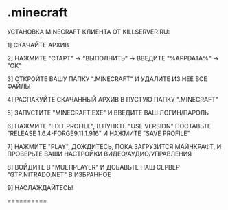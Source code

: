 .minecraft
==========

УСТАНОВКА MINECRAFT КЛИЕНТА ОТ KILLSERVER.RU:

1] СКАЧАЙТЕ АРХИВ

2] НАЖМИТЕ "СТАРТ" -> "ВЫПОЛНИТЬ" -> ВВЕДИТЕ "%APPDATA%" -> "OK"

3] ОТКРОЙТЕ ВАШУ ПАПКУ ".MINECRAFT" И УДАЛИТЕ ИЗ НЕЕ ВСЕ ФАЙЛЫ

4] РАСПАКУЙТЕ СКАЧАННЫЙ АРХИВ В ПУСТУЮ ПАПКУ ".MINECRAFT"

5] ЗАПУСТИТЕ "MINECRAFT.EXE" И ВВЕДИТЕ ВАШ ЛОГИН/ПАРОЛЬ

6] НАЖМИТЕ "EDIT PROFILE", В ПУНКТЕ "USE VERSION" ПОСТАВЬТЕ "RELEASE 1.6.4-FORGE9.11.1.916" И НАЖМИТЕ "SAVE PROFILE"

7] НАЖМИТЕ "PLAY", ДОЖДИТЕСЬ, ПОКА ЗАГРУЗИТСЯ МАЙНКРАФТ, И ПРОВЕРЬТЕ ВАШИ НАСТРОЙКИ ВИДЕО/АУДИО/УПРАВЛЕНИЯ

8] ВОЙДИТЕ В "MULTIPLAYER" И ДОБАВЬТЕ НАШ СЕРВЕР "GTP.NITRADO.NET" В ИЗБРАННОЕ

9] НАСЛАЖДАЙТЕСЬ!

==========
